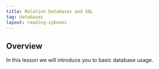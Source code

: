 ```yaml
---
title: Relation Databases and SQL
tag: databases
layout: reading-zybooks
---
```


## Overview

In this lesson we will introduce you to basic database usage.